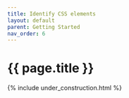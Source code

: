 ```yaml
---
title: Identify CSS elements
layout: default
parent: Getting Started
nav_order: 6
---
```


{{ page.title }}
======================

{% include under_construction.html %}